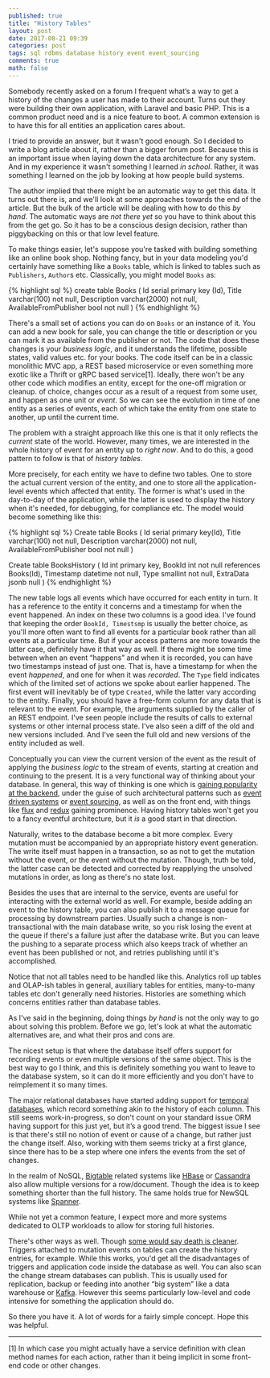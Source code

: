 ```yaml
---
published: true
title: "History Tables"
layout: post
date: 2017-08-21 09:39
categories: post
tags: sql rdbms database history event event_sourcing
comments: true
math: false
---
```

Somebody recently asked on a forum I frequent what’s a way to get a history of the changes a user has made to their account.  Turns out they were building their own application, with Laravel and  basic PHP. This is a common product need and is a nice feature to boot. A common extension is to have this for all entities an application cares about.

I tried to provide an answer, but it wasn't good enough. So I decided to write a blog article about it, rather than a bigger forum post. Because this is an important issue when laying down the data architecture for any system. And in my experience it wasn't something I learned _in school_. Rather, it was something I learned on the job by looking at how people build systems.

The author implied that there might be an automatic way to get this data. It turns out there is, and we'll look at some approaches towards the end of the article. But the bulk of the article will be dealing with how to do this _by hand_. The automatic ways are _not there yet_ so you have to think about this from the get go. So it has to be a conscious design decision, rather than piggybacking on this or that low level feature.

To make things easier, let's suppose you're tasked with building something like an online book shop. Nothing fancy, but in your data modeling you'd certainly have something like a `Books` table, which is linked to tables such as `Publishers`, `Author`s etc. Classically, you might model `Books` as:

{% highlight sql %}
create table Books (
    Id serial primary key (Id),
    Title varchar(100) not null,
    Description varchar(2000) not null,
    AvailableFromPublisher bool not null
)
{% endhighlight %}

There's a small set of actions you can do on `Books` or an instance of it. You can add a new book for sale, you can change the title or description or you can mark it as available from the publisher or not. The code that does these changes is your _business logic_, and it understands the lifetime, possible states, valid values etc. for your books. The code itself can be in a classic monolithic MVC app, a REST based microservice or even something more exotic like a Thrift or gRPC based service[1]. Ideally, there won't be any other code which modifies an entity, except for the one-off migration or cleanup.
 of choice, changes occur as a result of a request from some user, and happen as one unit or _event_. So we can see the evolution in time of one entity as a series of events, each of which take the entity from one state to another, up until the current time.

The problem with a straight approach like this one is that it only reflects the _current_ state of the world. However, many times, we are interested in the whole history of event for an entity up to _right now_. And to do this, a good pattern to follow is that of _history tables_.

More precisely, for each entity we have to define two tables. One to store the actual current version of the entity, and one to store all the application-level events which affected that entity. The former is what's used in the day-to-day of the application, while the latter is used to display the history when it's needed, for debugging, for compliance etc. The model would become something like this:

{% highlight sql %}
Create table Books (
    Id serial primary key(Id),
    Title varchar(100) not null,
    Description varchar(2000) not null,
    AvailableFromPublisher bool not null
)

Create table BooksHistory (
    Id int primary key,
    BookId int not null references Books(Id),
    Timestamp datetime not null,
    Type smallint not null,
    ExtraData jsonb null
)
{% endhighlight %}

The new table logs all events which have occurred for each entity in turn. It has a reference to the entity it concerns and a timestamp for when the event happened. An index on these two columns is a good idea. I've found that keeping the order `BookId, Timestsmp` is usually the better choice, as you'll more often want to find all events for a particular book rather than all events at a particular time. But if your access patterns are more towards the latter case, definitely have it that way as well. If there might be some time between when an event “happens” and when it is recorded, you can have two timestamps instead of just one. That is, have a timestamp for when the event _happened_, and one for when it was _recorded_. The `Type` field indicates which of the limited set of actions we spoke about earlier happened. The first event will inevitably be of type `Created`, while the latter vary according to the entity. Finally, you should have a free-form column for any data that is relevant to the event. For example, the arguments supplied by the caller of an REST endpoint. I've seen people include the results of calls to external systems or other internal process state. I've also seen a diff of the old and new versions included. And I've seen the full old and new versions of the entity included as well.

Conceptually you can view the current version of the event as the result of applying the _business logic_ to the stream of events, starting at creation and continuing to the present. It is a very functional way of thinking about your database. In general, this way of thinking is one which is [gaining popularity at the backend](https://www.confluent.io/blog/turning-the-database-inside-out-with-apache-samza/), under the guise of such architectural patterns such as [event driven systems](https://www.youtube.com/watch?v=STKCRSUsyP0) or [event sourcing](https://martinfowler.com/eaaDev/EventSourcing.html), as well as on the front end, with things like [flux](http://facebook.github.io/flux/) and [redux](http://redux.js.org/) gaining prominence. Having history tables won't get you to a fancy eventful architecture, but it _is_ a good start in that direction.

Naturally, writes to the database become a bit more complex. Every mutation must be accompanied by an appropriate history event generation. The write itself must happen in a transaction, so as not to get the mutation without the event, or the event without the mutation. Though, truth be told, the latter case can be detected and corrected by reapplying the unsolved mutations in order, as long as there's no state lost.

Besides the uses that are internal to the service, events are useful for interacting with the external world as well. For example, beside adding an event to the history table, you can also publish it to a message queue for processing by downstream parties. Usually such a change is non-transactional with the main database write, so you risk losing the event at the queue if there's a failure just after the database write. But you can leave the pushing to a separate process which also keeps track of whether an event has been published or not, and retries publishing until it's accomplished.

Notice that not all tables need to be handled like this. Analytics roll up tables and OLAP-ish tables in general, auxiliary tables for entities, many-to-many tables etc don't generally need histories. Histories are something which concerns entities rather than database tables.

As I've said in the beginning, doing things _by hand_ is not the only way to go about solving this problem. Before we go, let's look at what the automatic alternatives are, and what their pros and cons are. 

The nicest setup is that where the database itself offers support for recording events or even multiple versions of the same object. This is the best way to go I think, and this is definitely something you want to leave to the database system, so it can do it more efficiently and you don't have to reimplement it so many times.

The major relational databases have started adding support for  [temporal databases](https://en.wikipedia.org/wiki/Temporal_database), which record something akin to the history of each column. This still seems work-in-progress, so don't count on your standard issue ORM having support for this just yet, but it’s a good trend. The biggest issue I see is that there's still no notion of event or cause of a change, but rather just the change itself. Also, working with them seems tricky at a first glance, since there has to be a step where one infers the events from the set of changes.

In the realm of NoSQL, [Bigtable](https://en.wikipedia.org/wiki/Bigtable) related systems like [HBase](https://hbase.apache.org/) or [Cassandra](http://cassandra.apache.org/) also allow multiple versions for a row/document. Though the idea is to keep something shorter than the full history. The same holds true for NewSQL systems like [Spanner](https://cloud.google.com/spanner).

While not yet a common feature, I expect more and more systems dedicated to OLTP workloads to allow for storing full histories.

There's other ways as well. Though [some would say death is cleaner](http://www.tzr.io/yarn-clip/dd1c6943-3d92-4d29-97ca-a3bcbd2118e4/gif). Triggers attached to mutation events on tables can create the history entries, for example. While this works, you'd get all the disadvantages of triggers and application code inside the database as well. You can also scan the change stream databases can publish. This is usually used for replication, backup or feeding into another “big system” like a data warehouse or [Kafka](https://kafka.apache.org/). However this seems particularly low-level and code intensive for something the application should do.

So there you have it. A lot of words for a fairly simple concept. Hope this was helpful.

---
[1] In which case you might actually have a service definition with clean method names for each action, rather than it being implicit in some front-end code or other changes.
